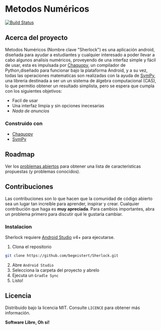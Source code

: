 # Metodos Numéricos

[![Build Status](https://travis-ci.org/begeistert/Sherlock.svg?branch=master)](https://travis-ci.org/github/begeistert/Sherlock)

## Acerca del proyecto
Metodos Numéricos (Nombre clave "Sherlock") es una aplicación android, diseñada para ayudar a estudiantes y cualquier interesado a poder llevar a cabo algunos analisis numéricos, proveyendo de una interfaz simple y fácil de usar, esta es impulsada por [Chaquopy](https://github.com/chaquo/chaquopy), un compilador de Python,diseñado para funcionar bajo la plataforma Android, y a su vez, todas las operaciones matematicas son realizadas con la ayuda de [SymPy](https://github.com/sympy/sympy), una libreria destinada a ser un un sistema de álgebra computacional (CAS), lo que permitio obtener un resultado simplista, pero se espera que cumpla con los siguientes objetivos:
* Facil de usar
* Una interfaz limpia y sin opciones inecesarias
* _Nada de anuncios_

### Construido con
* [Chaquopy](https://github.com/chaquo/chaquopy)
* [SymPy](https://github.com/sympy/sympy)

## Roadmap
Ver los [problemas abiertos](https://github.com/othneildrew/Best-README-Template/issues) para obtener una lista de características propuestas (y problemas conocidos).

## Contribuciones
Las contribuciones son lo que hacen que la comunidad de código abierto sea un lugar tan increíble para aprender, inspirar y crear. Cualquier contribución que haga es **muy apreciada**. Para cambios importantes, abra un problema primero para discutir qué le gustaría cambiar.

### Instalacion

Sherlock requiere [Android Studio](https://developer.android.com/studio) v4+ para ejecutarse.

1. Clona el repositorio
```sh
git clone https://github.com/begeistert/Sherlock.git
```
2. Abre `Android Studio`
3. Selecciona la carpeta del proyecto y abrelo
4. Ejecuta un `Gradle Sync`
5. Listo!

## Licencia
Distribuido bajo la licencia MIT. Consulte `LICENCE` para obtener más información.

**Software Libre, Oh si!**
